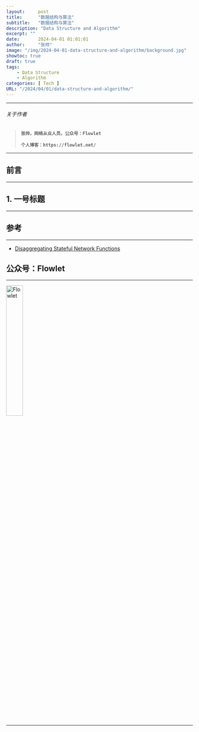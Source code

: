 ```yaml
---
layout:     post
title:      "数据结构与算法"
subtitle:   "数据结构与算法"
description: "Data Structure and Algorithm"
excerpt: ""
date:       2024-04-01 01:01:01
author:     "张帅"
image: "/img/2024-04-01-data-structure-and-algorithm/background.jpg"
showtoc: true
draft: true
tags:
    - Data Structure
    - Algorithm
categories: [ Tech ]
URL: "/2024/04/01/data-structure-and-algorithm/"
---
```


- - -
###### 关于作者
> 
> **`张帅，网络从业人员，公众号：Flowlet`**
> 
> **`个人博客：https://flowlet.net/`**
- - -

## 前言
- - -

## 1. 一号标题
- - -


## 参考
- - -
* [Disaggregating Stateful Network Functions](https://www.usenix.org/conference/nsdi23/presentation/bansal)

## 公众号：Flowlet
- - -

<img src="/img/qrcode_flowlet.jpg" width = 30% height = 30% alt="Flowlet" align=center/>

- - -